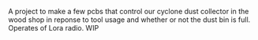 A project to make a few pcbs that control our cyclone dust collector in the wood shop in reponse to tool usage and whether or not the dust bin is full. Operates of Lora radio.
WIP
